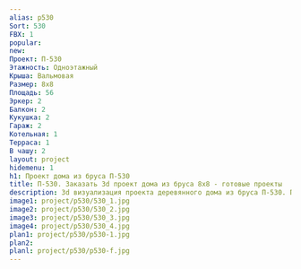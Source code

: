 ```yaml
---
alias: p530
Sort: 530
FBX: 1
popular: 
new: 
Проект: П-530
Этажность: Одноэтажный
Крыша: Вальмовая
Размер: 8х8
Площадь: 56
Эркер: 2
Балкон: 2
Кукушка: 2
Гараж: 2
Котельная: 1
Терраса: 1
В чашу: 2
layout: project
hidemenu: 1
h1: Проект дома из бруса П-530
title: П-530. Заказать 3d проект дома из бруса 8х8 - готовые проекты
description: 3d визуализация проекта деревянного дома из бруса П-530. Площадь 56 м2, размер 8х8. Вы можете внести любые изменения в проект.
image1: project/p530/530_1.jpg
image2: project/p530/530_2.jpg
image3: project/p530/530_3.jpg
image4: project/p530/530_4.jpg
plan1: project/p530/p530-1.jpg
plan2: 
planl: project/p530/p530-f.jpg
---
```

